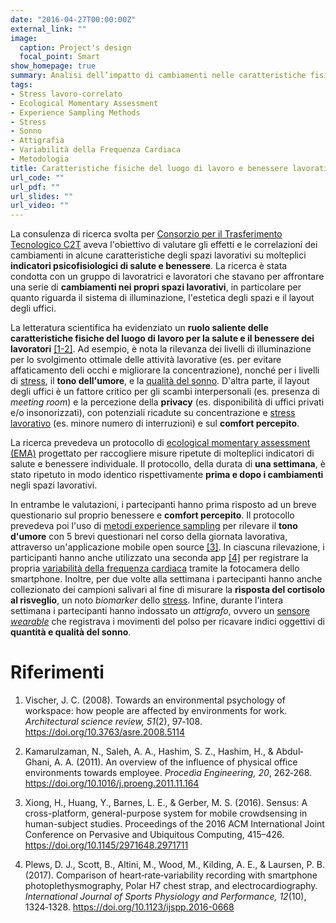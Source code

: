 ```yaml
---
date: "2016-04-27T00:00:00Z"
external_link: ""
image:
  caption: Project's design
  focal_point: Smart
show_homepage: true
summary: Analisi dell’impatto di cambiamenti nelle caratteristiche fisiche degli spazi lavorativi (illuminazione, estetica, layout uffici) su molteplici indicatori di benessere generale e lavorativo (comfort percepito, umore, sonno, variabilità della frequenza cardiaca e cortisolo).
tags:
- Stress lavoro-correlato
- Ecological Momentary Assessment
- Experience Sampling Methods
- Stress
- Sonno
- Attigrafia
- Variabilità della Frequenza Cardiaca
- Metodologia
title: Caratteristiche fisiche del luogo di lavoro e benessere lavorativo
url_code: ""
url_pdf: ""
url_slides: ""
url_video: ""
---
```


La consulenza di ricerca svolta per [Consorzio per il Trasferimento Tecnologico C2T](https://www.consorzioc2t.it/progetti/) aveva l'obiettivo di valutare gli effetti e le correlazioni dei cambiamenti in alcune caratteristiche degli spazi lavorativi su molteplici **indicatori psicofisiologici di salute e benessere**. La ricerca è stata condotta con un gruppo di lavoratrici e lavoratori che stavano per affrontare una serie di **cambiamenti nei propri spazi lavorativi**, in particolare per quanto riguarda il sistema di illuminazione, l'estetica degli spazi e il layout degli uffici.

La letteratura scientifica ha evidenziato un **ruolo saliente delle caratteristiche fisiche del luogo di lavoro per la salute e il benessere dei lavoratori** [[1-2]](#references). Ad esempio, è nota la rilevanza dei livelli di illuminazione per lo svolgimento ottimale delle attività lavorative (es. per evitare affaticamento deli occhi e migliorare la concentrazione), nonché per i livelli di [stress](/psychophysiology-of-the-stress-response-when-does-stress-cause-ilness/), il **tono dell'umore**, e la [qualità del sonno](/sleep-quality-and-quantity/). D'altra parte, il layout degli uffici è un fattore critico per gli scambi interpersonali (es. presenza di *meeting room*) e la percezione della **privacy** (es. disponibilità di uffici privati e/o insonorizzati), con potenziali ricadute su concentrazione e [stress lavorativo](/workplace-stress-and-the-management-of-psychosocial-hazards-at-work/) (es. minore numero di interruzioni) e sul **comfort percepito**.

La ricerca prevedeva un protocollo di [ecological momentary assessment (EMA)](/ecological-momentary-assessment/) progettato per raccogliere misure ripetute di molteplici indicatori di salute e benessere individuale. Il protocollo, della durata di **una settimana**, è stato ripetuto in modo identico rispettivamente **prima e dopo i cambiamenti** negli spazi lavorativi. 

In entrambe le valutazioni, i partecipanti hanno prima risposto ad un breve questionario sul proprio benessere e **comfort percepito**. Il protocollo prevedeva poi l'uso di [metodi experience sampling](/experience-sampling-methods-measuring-experiences-in-real-time/) per rilevare il **tono d'umore** con 5 brevi questionari nel corso della giornata lavorativa, attraverso un'applicazione mobile open source [[3]](#references). In ciascuna rilevazione, i participanti hanno anche utilizzato una seconda app [[4]](#references) per registrare la propria [variabilità della frequenza cardiaca](/heart-rate-variability-as-an-index-of-stress-and-self-regulation/) tramite la fotocamera dello smartphone. Inoltre, per due volte alla settimana i partecipanti hanno anche collezionato dei campioni salivari al fine di misurare la **risposta del cortisolo al risveglio**, un noto *biomarker* dello [stress](/psychophysiology-of-the-stress-response-when-does-stress-cause-ilness/). Infine, durante l'intera settimana i partecipanti hanno indossato un *attigrafo*, ovvero un [sensore *wearable*](/wearable-technology-and-e-health/) che registrava i movimenti del polso per ricavare indici oggettivi di **quantità e qualità del sonno**.

# Riferimenti

1. Vischer, J. C. (2008). Towards an environmental psychology of workspace: how people are affected by environments for work. *Architectural science review, 51*(2), 97‐108. https://doi.org/10.3763/asre.2008.5114

2. Kamarulzaman, N., Saleh, A. A., Hashim, S. Z., Hashim, H., & Abdul‐Ghani, A. A. (2011). An overview of the influence of physical office environments towards employee. *Procedia Engineering, 20*, 262‐268. https://doi.org/10.1016/j.proeng.2011.11.164

3. Xiong, H., Huang, Y., Barnes, L. E., & Gerber, M. S. (2016). Sensus: A cross-platform, general-purpose system for mobile crowdsensing in human-subject studies. Proceedings of the 2016 ACM International Joint Conference on Pervasive and Ubiquitous
Computing, 415–426. https://doi.org/10.1145/2971648.2971711

4. Plews, D. J., Scott, B., Altini, M., Wood, M., Kilding, A. E., & Laursen, P. B. (2017). Comparison of heart‐rate‐variability recording with smartphone photoplethysmography, Polar H7 chest strap, and electrocardiography. *International Journal of Sports Physiology and Performance, 12*(10), 1324‐1328. https://doi.org/10.1123/ijspp.2016-0668
